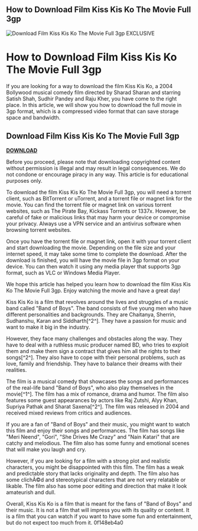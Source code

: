 ## How to Download Film Kiss Kis Ko The Movie Full 3gp

 
![Download Film Kiss Kis Ko The Movie Full 3gp __EXCLUSIVE__](https://encrypted-tbn1.gstatic.com/images?q=tbn:ANd9GcSM3rXNQtqBV0js364-mM2IEk1sGwx-d_OBWpRgv_k1zE4dsxtxncTx4K4)

 
# How to Download Film Kiss Kis Ko The Movie Full 3gp
 
If you are looking for a way to download the film Kiss Kis Ko, a 2004 Bollywood musical comedy film directed by Sharad Sharan and starring Satish Shah, Sudhir Pandey and Raju Kher, you have come to the right place. In this article, we will show you how to download the full movie in 3gp format, which is a compressed video format that can save storage space and bandwidth.
 
## Download Film Kiss Kis Ko The Movie Full 3gp


[**DOWNLOAD**](https://www.google.com/url?q=https%3A%2F%2Furlca.com%2F2tKATX&sa=D&sntz=1&usg=AOvVaw1P5wehLnkU6b-KiqAotWDS)

 
Before you proceed, please note that downloading copyrighted content without permission is illegal and may result in legal consequences. We do not condone or encourage piracy in any way. This article is for educational purposes only.
 
To download the film Kiss Kis Ko The Movie Full 3gp, you will need a torrent client, such as BitTorrent or uTorrent, and a torrent file or magnet link for the movie. You can find the torrent file or magnet link on various torrent websites, such as The Pirate Bay, Kickass Torrents or 1337x. However, be careful of fake or malicious links that may harm your device or compromise your privacy. Always use a VPN service and an antivirus software when browsing torrent websites.
 
Once you have the torrent file or magnet link, open it with your torrent client and start downloading the movie. Depending on the file size and your internet speed, it may take some time to complete the download. After the download is finished, you will have the movie file in 3gp format on your device. You can then watch it using any media player that supports 3gp format, such as VLC or Windows Media Player.
 
We hope this article has helped you learn how to download the film Kiss Kis Ko The Movie Full 3gp. Enjoy watching the movie and have a great day!
  
Kiss Kis Ko is a film that revolves around the lives and struggles of a music band called "Band of Boys". The band consists of five young men who have different personalities and backgrounds. They are Chaitanya, Sherrin, Sudhanshu, Karan and Siddharth[^2^]. They have a passion for music and want to make it big in the industry.
 
However, they face many challenges and obstacles along the way. They have to deal with a ruthless music producer named BD, who tries to exploit them and make them sign a contract that gives him all the rights to their songs[^2^]. They also have to cope with their personal problems, such as love, family and friendship. They have to balance their dreams with their realities.
 
The film is a musical comedy that showcases the songs and performances of the real-life band "Band of Boys", who also play themselves in the movie[^1^]. The film has a mix of romance, drama and humor. The film also features some guest appearances by actors like Raj Zutshi, Alyy Khan, Supriya Pathak and Sharat Saxena[^2^]. The film was released in 2004 and received mixed reviews from critics and audiences.
  
If you are a fan of "Band of Boys" and their music, you might want to watch this film and enjoy their songs and performances. The film has songs like "Meri Neend", "Gori", "She Drives Me Crazy" and "Nain Katari" that are catchy and melodious. The film also has some funny and emotional scenes that will make you laugh and cry.
 
However, if you are looking for a film with a strong plot and realistic characters, you might be disappointed with this film. The film has a weak and predictable story that lacks originality and depth. The film also has some clichÃ©d and stereotypical characters that are not very relatable or likable. The film also has some poor editing and direction that make it look amateurish and dull.
 
Overall, Kiss Kis Ko is a film that is meant for the fans of "Band of Boys" and their music. It is not a film that will impress you with its quality or content. It is a film that you can watch if you want to have some fun and entertainment, but do not expect too much from it.
 0f148eb4a0
